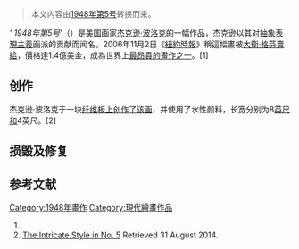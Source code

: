 > 本文内容由[1948年第5号](https://zh.wikipedia.org/wiki/1948年第5号)转换而来。


*' 1948年第5号*'（）是[美国](../Page/美国.md "wikilink")画家[杰克逊·波洛克](../Page/杰克逊·波洛克.md "wikilink")的一幅作品，杰克逊以其对[抽象表現主義](../Page/抽象表現主義.md "wikilink")画派的贡献而闻名。2006年11月2日《[紐約時報](https://zh.wikipedia.org/wiki/紐約時報 "wikilink")》稱這幅畫被[大衛·格芬賣給](https://zh.wikipedia.org/wiki/大衛·格芬 "wikilink")，價格達1.4億美金，成為世界上[最昂貴的畫作之一](https://zh.wikipedia.org/wiki/最昂貴繪畫列表 "wikilink")。\[1\]

## 创作

杰克逊·波洛克于一块[纤维板上创作了该画](https://zh.wikipedia.org/wiki/纤维板 "wikilink")，并使用了水性颜料，长宽分别为8[英尺和](https://zh.wikipedia.org/wiki/英尺 "wikilink")4英尺。\[2\]

## 损毁及修复

## 参考文献

[Category:1948年畫作](https://zh.wikipedia.org/wiki/Category:1948年畫作 "wikilink") [Category:現代繪畫作品](https://zh.wikipedia.org/wiki/Category:現代繪畫作品 "wikilink")

1.
2.  [The Intricate Style in No. 5](http://totallyhistory.com/no-5-1948/) Retrieved 31 August 2014.